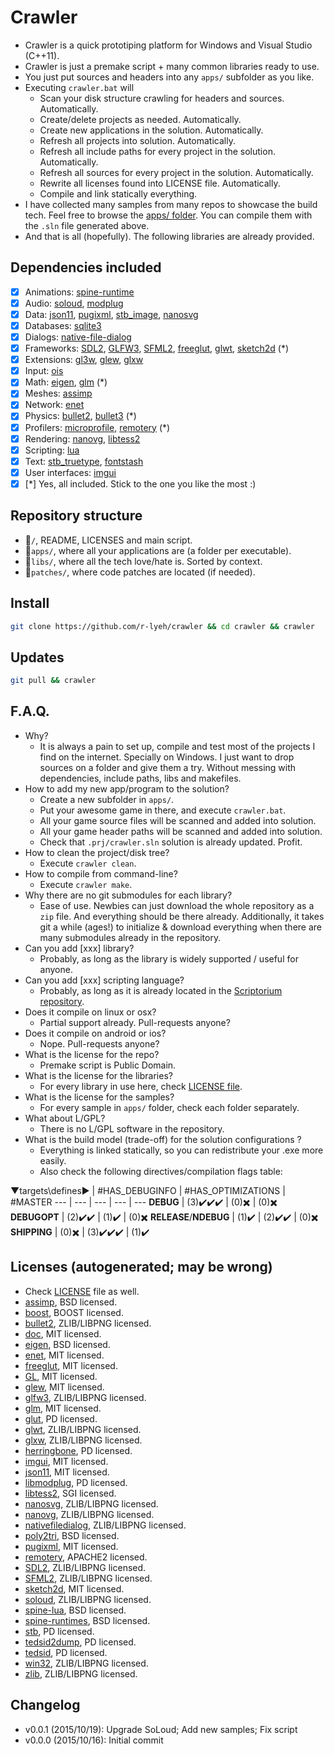 ﻿﻿Crawler
=======

- Crawler is a quick prototiping platform for Windows and Visual Studio (C++11).
- Crawler is just a premake script + many common libraries ready to use.
- You just put sources and headers into any `apps/` subfolder as you like.
- Executing `crawler.bat` will
  - Scan your disk structure crawling for headers and sources. Automatically.
  - Create/delete projects as needed. Automatically.
  - Create new applications in the solution.  Automatically.
  - Refresh all projects into solution. Automatically.
  - Refresh all include paths for every project in the solution. Automatically.
  - Refresh all sources for every project in the solution. Automatically.
  - Rewrite all licenses found into LICENSE file. Automatically.
  - Compile and link statically everything.
- I have collected many samples from many repos to showcase the build tech. Feel free to browse the [apps/ folder](apps). You can compile them with the `.sln` file generated above. 
- And that is all (hopefully). The following libraries are already provided.

## Dependencies included
- [x] Animations: [spine-runtime](http://es.esotericsoftware.com/)
- [x] Audio: [soloud](http://soloud-audio.com/), [modplug](http://modplug-xmms.sourceforge.net/)
- [x] Data: [json11](https://github.com/dropbox/json11), [pugixml](http://pugixml.org/), [stb_image](https://github.com/nothings/stb), [nanosvg](https://github.com/memononen/nanosvg)
- [x] Databases: [sqlite3](https://www.sqlite.org/)
- [x] Dialogs: [native-file-dialog](https://github.com/mlabbe/nativefiledialog)
- [x] Frameworks: [SDL2](https://www.libsdl.org/), [GLFW3](http://www.glfw.org/), [SFML2](http://www.sfml-dev.org/), [freeglut](http://freeglut.sourceforge.net/), [glwt](https://github.com/rikusalminen/glwt), [sketch2d](https://github.com/island-org/island/blob/master/examples/01-processing/sketch2d.h) (*)
- [x] Extensions: [gl3w](https://github.com/skaslev/gl3w), [glew](http://glew.sourceforge.net/), [glxw](https://github.com/rikusalminen/glxw)
- [x] Input: [ois](http://sourceforge.net/projects/wgois/)
- [x] Math: [eigen](http://eigen.tuxfamily.org/), [glm](http://glm.g-truc.net/0.9.7/index.html) (*)
- [x] Meshes: [assimp](http://assimp.sourceforge.net/)
- [x] Network: [enet](http://enet.bespin.org/)
- [x] Physics: [bullet2](https://github.com/bulletphysics/bullet3), [bullet3](https://github.com/bulletphysics/bullet3) (*)
- [x] Profilers: [microprofile](https://bitbucket.org/jonasmeyer/microprofile), [remotery](https://github.com/Celtoys/Remotery) (*)
- [x] Rendering: [nanovg](https://github.com/memononen/nanovg), [libtess2]()
- [x] Scripting: [lua](http://www.lua.org/)
- [x] Text: [stb_truetype](https://github.com/nothings/stb), [fontstash](https://github.com/memononen/fontstash)
- [x] User interfaces: [imgui](https://github.com/ocornut/imgui)
- [x] [*] Yes, all included. Stick to the one you like the most :)

## Repository structure
- :open_file_folder:`/`, README, LICENSES and main script.
- :open_file_folder:`apps/`, where all your applications are (a folder per executable).
- :open_file_folder:`libs/`, where all the tech love/hate is. Sorted by context.
- :open_file_folder:`patches/`, where code patches are located (if needed).

## Install
```bash
git clone https://github.com/r-lyeh/crawler && cd crawler && crawler
```

## Updates
```bash
git pull && crawler
```

## F.A.Q.
- Why?
  - It is always a pain to set up, compile and test most of the projects I find on the internet. Specially on Windows. I just want to drop sources on a folder and give them a try. Without messing with dependencies, include paths, libs and makefiles.
- How to add my new app/program to the solution?
  - Create a new subfolder in `apps/`.
  - Put your awesome game in there, and execute `crawler.bat`.
  - All your game source files will be scanned and added into solution.
  - All your game header paths will be scanned and added into solution.
  - Check that `.prj/crawler.sln` solution is already updated. Profit.
- How to clean the project/disk tree?
  - Execute `crawler clean`.
- How to compile from command-line?
  - Execute `crawler make`.
- Why there are no git submodules for each library?
  - Ease of use. Newbies can just download the whole repository as a `zip` file. And everything should be there already. Additionally, it takes git a while (ages!) to initialize & download everything when there are many submodules already in the repository.
- Can you add [xxx] library?
  - Probably, as long as the library is widely supported / useful for anyone.
- Can you add [xxx] scripting language?
  - Probably, as long as it is already located in the [Scriptorium repository](https://github.com/r-lyeh/Scriptorium).
- Does it compile on linux or osx?
  - Partial support already. Pull-requests anyone?
- Does it compile on android or ios?
  - Nope. Pull-requests anyone?
- What is the license for the repo?
  - Premake script is Public Domain. 
- What is the license for the libraries?
  - For every library in use here, check [LICENSE file](LICENSE).
- What is the license for the samples?
  - For every sample in `apps/` folder, check each folder separately.
- What about L/GPL?
  - There is no L/GPL software in the repository.
- What is the build model (trade-off) for the solution configurations ?
  - Everything is linked statically, so you can redistribute your .exe more easily. 
  - Also check the following directives/compilation flags table:


▼targets\defines▶ | #HAS_DEBUGINFO | #HAS_OPTIMIZATIONS | #MASTER
--- | --- | --- | --- | ---
**DEBUG** | (3):heavy_check_mark::heavy_check_mark::heavy_check_mark: | (0):heavy_multiplication_x: | (0):heavy_multiplication_x: 
**DEBUGOPT** | (2):heavy_check_mark::heavy_check_mark: | (1):heavy_check_mark: | (0):heavy_multiplication_x: 
**RELEASE**/**NDEBUG** | (1):heavy_check_mark: | (2):heavy_check_mark::heavy_check_mark: | (0):heavy_multiplication_x: 
**SHIPPING** | (0):heavy_multiplication_x:  | (3):heavy_check_mark::heavy_check_mark::heavy_check_mark: | (1):heavy_check_mark:

## Licenses (autogenerated; may be wrong)
- Check [LICENSE](LICENSE) file as well.
- [assimp](libs/mesh/assimp/LICENSE), BSD licensed.
- [boost](libs/mesh/assimp/code/BoostWorkaround/boost/LICENSE_1_0.txt), BOOST licensed.
- [bullet2](libs/physics/bullet2/COPYING.txt), ZLIB/LIBPNG licensed.
- [doc](libs/script/lua/doc/readme.html), MIT licensed.
- [eigen](libs/math/eigen/COPYING.BSD), BSD licensed.
- [enet](libs/network/enet/README.txt), MIT licensed.
- [freeglut](libs/frameworks/freeglut/COPYING), MIT licensed.
- [GL](libs/audio/soloud/demos/common/glew/GL/LICENSE.txt), MIT licensed.
- [glew](libs/extensions/glew/LICENSE.txt), MIT licensed.
- [glfw3](libs/frameworks/glfw3/COPYING.txt), ZLIB/LIBPNG licensed.
- [glm](libs/math/glm/copying.txt), MIT licensed.
- [glut](libs/mesh/assimp/samples/glut/README-win32.txt), PD licensed.
- [glwt](libs/frameworks/glwt/LICENSE), ZLIB/LIBPNG licensed.
- [glxw](libs/extensions/glxw/LICENSE), ZLIB/LIBPNG licensed.
- [herringbone](libs/data/stb/stb/data/herringbone/license.txt), PD licensed.
- [imgui](libs/ui/imgui/LICENSE), MIT licensed.
- [json11](libs/json/json11/LICENSE.txt), MIT licensed.
- [libmodplug](libs/audio/soloud/ext/libmodplug/COPYING), PD licensed.
- [libtess2](libs/render/libtess2/LICENSE.txt), SGI licensed.
- [nanosvg](libs/svg/nanosvg/LICENSE.txt), ZLIB/LIBPNG licensed.
- [nanovg](libs/render/nanovg/LICENSE.txt), ZLIB/LIBPNG licensed.
- [nativefiledialog](libs/ui/nativefiledialog/LICENSE), ZLIB/LIBPNG licensed.
- [poly2tri](libs/mesh/assimp/contrib/poly2tri/LICENSE), BSD licensed.
- [pugixml](libs/xml/pugixml/README.md), MIT licensed.
- [remotery](libs/profilers/remotery/LICENSE), APACHE2 licensed.
- [SDL2](libs/frameworks/SDL2/COPYING.txt), ZLIB/LIBPNG licensed.
- [SFML2](libs/frameworks/SFML2/license.txt), ZLIB/LIBPNG licensed.
- [sketch2d](libs/creative/sketch2d/LICENSE), MIT licensed.
- [soloud](libs/audio/soloud/LICENSE), ZLIB/LIBPNG licensed.
- [spine-lua](libs/animation/spine-runtimes/spine-lua/README.md), BSD licensed.
- [spine-runtimes](libs/animation/spine-runtimes/LICENSE), BSD licensed.
- [stb](libs/data/stb/stb/README.md), PD licensed.
- [tedsid2dump](libs/audio/soloud/src/tools/tedsid2dump/readme.txt), PD licensed.
- [tedsid](libs/audio/soloud/src/audiosource/tedsid/readme.txt), PD licensed.
- [win32](libs/mesh/assimp/contrib/zlib/win32/README-WIN32.txt), ZLIB/LIBPNG licensed.
- [zlib](libs/mesh/assimp/contrib/zlib/README), ZLIB/LIBPNG licensed.

## Changelog
- v0.0.1 (2015/10/19): Upgrade SoLoud; Add new samples; Fix script
- v0.0.0 (2015/10/16): Initial commit
